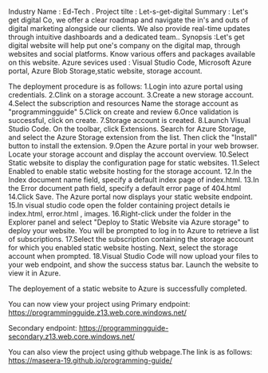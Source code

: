 Industry Name : Ed-Tech .
Project tilte :  Let-s-get-digital
Summary : Let's get digital Co, we offer a clear roadmap and navigate the in's and outs of digital marketing alongside our clients.
We also provide real-time updates through intuitive dashboards and a dedicated team..
Synopsis :Let's get digital website will help put one's company on the digital map, through websites and social platforms.
Know various offers and packages available on this website.
Azure sevices used : Visual Studio Code, Microsoft Azure portal, Azure Blob Storage,static website, storage account.

The deployment procedure is as follows:
1.Login into azure portal using credentials.
2.Clink on a storage account.
3.Create a new storage account.
4.Select the subscription and resources
Name the storage account as "programmingguide"
5.Click on create and review
6.Once validation is successful, click on create.
7.Storage account is created.
8.Launch Visual Studio Code.
On the toolbar, click Extensions. Search for Azure Storage, and select the Azure Storage extension from the list.
Then click the "Install" button to install the extension.
9.Open the Azure portal in your web browser.
Locate your storage account and display the account overview.
10.Select Static website to display the configuration page for static websites.
11.Select Enabled to enable static website hosting for the storage account.
12.In the Index document name field, specify a default index page of index.html.
13.In the Error document path field, specify a default error page of 404.html
14.Click Save. The Azure portal now displays your static website endpoint.
15.In visual studio code open the folder containing project details ie index.html, error.html , images.
16.Right-click under the folder in the Explorer panel and select "Deploy to Static Website via Azure storage" to deploy your website. You will be prompted to log in to Azure to retrieve a list of subscriptions.
17.Select the subscription containing the storage account for which you enabled static website hosting. Next, select the storage account when prompted.
18.Visual Studio Code will now upload your files to your web endpoint, and show the success status bar. Launch the website to view it in Azure.

The deployement of a static website to Azure is successfully completed.

You can now view your project using
Primary endpoint:
https://programmingguide.z13.web.core.windows.net/

Secondary endpoint:
https://programmingguide-secondary.z13.web.core.windows.net/

You can also view the project using github webpage.The link is as follows:
https://maseera-19.github.io/programming-guide/
